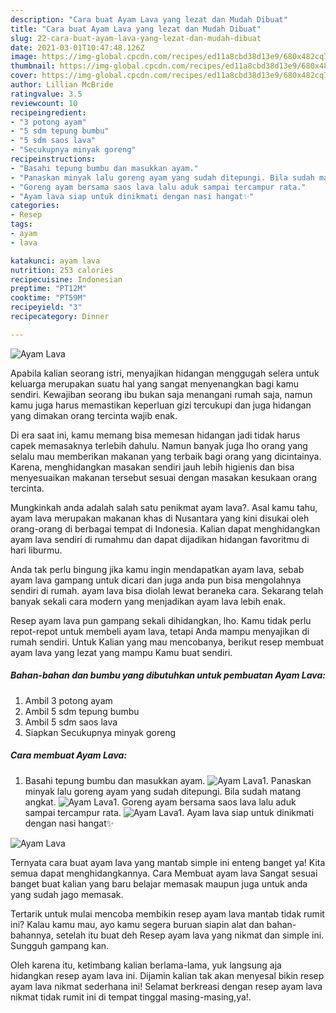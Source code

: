 ```yaml
---
description: "Cara buat Ayam Lava yang lezat dan Mudah Dibuat"
title: "Cara buat Ayam Lava yang lezat dan Mudah Dibuat"
slug: 22-cara-buat-ayam-lava-yang-lezat-dan-mudah-dibuat
date: 2021-03-01T10:47:48.126Z
image: https://img-global.cpcdn.com/recipes/ed11a8cbd38d13e9/680x482cq70/ayam-lava-foto-resep-utama.jpg
thumbnail: https://img-global.cpcdn.com/recipes/ed11a8cbd38d13e9/680x482cq70/ayam-lava-foto-resep-utama.jpg
cover: https://img-global.cpcdn.com/recipes/ed11a8cbd38d13e9/680x482cq70/ayam-lava-foto-resep-utama.jpg
author: Lillian McBride
ratingvalue: 3.5
reviewcount: 10
recipeingredient:
- "3 potong ayam"
- "5 sdm tepung bumbu"
- "5 sdm saos lava"
- "Secukupnya minyak goreng"
recipeinstructions:
- "Basahi tepung bumbu dan masukkan ayam."
- "Panaskan minyak lalu goreng ayam yang sudah ditepungi. Bila sudah matang angkat."
- "Goreng ayam bersama saos lava lalu aduk sampai tercampur rata."
- "Ayam lava siap untuk dinikmati dengan nasi hangat✨"
categories:
- Resep
tags:
- ayam
- lava

katakunci: ayam lava 
nutrition: 253 calories
recipecuisine: Indonesian
preptime: "PT12M"
cooktime: "PT59M"
recipeyield: "3"
recipecategory: Dinner

---
```



![Ayam Lava](https://img-global.cpcdn.com/recipes/ed11a8cbd38d13e9/680x482cq70/ayam-lava-foto-resep-utama.jpg)

Apabila kalian seorang istri, menyajikan hidangan menggugah selera untuk keluarga merupakan suatu hal yang sangat menyenangkan bagi kamu sendiri. Kewajiban seorang ibu bukan saja menangani rumah saja, namun kamu juga harus memastikan keperluan gizi tercukupi dan juga hidangan yang dimakan orang tercinta wajib enak.

Di era  saat ini, kamu memang bisa memesan hidangan jadi tidak harus capek memasaknya terlebih dahulu. Namun banyak juga lho orang yang selalu mau memberikan makanan yang terbaik bagi orang yang dicintainya. Karena, menghidangkan masakan sendiri jauh lebih higienis dan bisa menyesuaikan makanan tersebut sesuai dengan masakan kesukaan orang tercinta. 



Mungkinkah anda adalah salah satu penikmat ayam lava?. Asal kamu tahu, ayam lava merupakan makanan khas di Nusantara yang kini disukai oleh orang-orang di berbagai tempat di Indonesia. Kalian dapat menghidangkan ayam lava sendiri di rumahmu dan dapat dijadikan hidangan favoritmu di hari liburmu.

Anda tak perlu bingung jika kamu ingin mendapatkan ayam lava, sebab ayam lava gampang untuk dicari dan juga anda pun bisa mengolahnya sendiri di rumah. ayam lava bisa diolah lewat beraneka cara. Sekarang telah banyak sekali cara modern yang menjadikan ayam lava lebih enak.

Resep ayam lava pun gampang sekali dihidangkan, lho. Kamu tidak perlu repot-repot untuk membeli ayam lava, tetapi Anda mampu menyajikan di rumah sendiri. Untuk Kalian yang mau mencobanya, berikut resep membuat ayam lava yang lezat yang mampu Kamu buat sendiri.

<!--inarticleads1-->

##### Bahan-bahan dan bumbu yang dibutuhkan untuk pembuatan Ayam Lava:

1. Ambil 3 potong ayam
1. Ambil 5 sdm tepung bumbu
1. Ambil 5 sdm saos lava
1. Siapkan Secukupnya minyak goreng




<!--inarticleads2-->

##### Cara membuat Ayam Lava:

1. Basahi tepung bumbu dan masukkan ayam.
<img src="https://img-global.cpcdn.com/steps/17a4b0cf9eb709ea/160x128cq70/ayam-lava-langkah-memasak-1-foto.jpg" alt="Ayam Lava">1. Panaskan minyak lalu goreng ayam yang sudah ditepungi. Bila sudah matang angkat.
<img src="https://img-global.cpcdn.com/steps/bd69c749c63aaedb/160x128cq70/ayam-lava-langkah-memasak-2-foto.jpg" alt="Ayam Lava">1. Goreng ayam bersama saos lava lalu aduk sampai tercampur rata.
<img src="https://img-global.cpcdn.com/steps/d96e408a17be2578/160x128cq70/ayam-lava-langkah-memasak-3-foto.jpg" alt="Ayam Lava">1. Ayam lava siap untuk dinikmati dengan nasi hangat✨
<img src="https://img-global.cpcdn.com/steps/9c603cf1a71b0dc1/160x128cq70/ayam-lava-langkah-memasak-4-foto.jpg" alt="Ayam Lava">



Ternyata cara buat ayam lava yang mantab simple ini enteng banget ya! Kita semua dapat menghidangkannya. Cara Membuat ayam lava Sangat sesuai banget buat kalian yang baru belajar memasak maupun juga untuk anda yang sudah jago memasak.

Tertarik untuk mulai mencoba membikin resep ayam lava mantab tidak rumit ini? Kalau kamu mau, ayo kamu segera buruan siapin alat dan bahan-bahannya, setelah itu buat deh Resep ayam lava yang nikmat dan simple ini. Sungguh gampang kan. 

Oleh karena itu, ketimbang kalian berlama-lama, yuk langsung aja hidangkan resep ayam lava ini. Dijamin kalian tak akan menyesal bikin resep ayam lava nikmat sederhana ini! Selamat berkreasi dengan resep ayam lava nikmat tidak rumit ini di tempat tinggal masing-masing,ya!.

